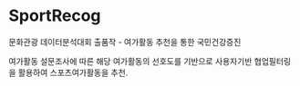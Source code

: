 # SportRecog
문화관광 데이터분석대회 출품작 - 여가활동 추천을 통한 국민건강증진 

여가활동 설문조사에 따른 해당 여가활동의 선호도를 기반으로 사용자기반 협업필터링을 활용하여 스포츠여가활동을 추천.
